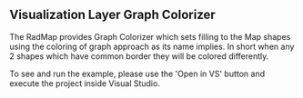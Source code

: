 ## Visualization Layer Graph Colorizer
The RadMap provides Graph Colorizer which sets filling to the Map shapes using the coloring of graph approach as its name implies. In short when any 2 shapes which have common border they will be colored differently.

To see and run the example, please use the 'Open in VS' button and execute the project inside Visual Studio.

[//]: <keywords:ColorMeasureScale, GraphColoriser, ShapeFillCollection, HighlightFillCollection, MapShapeFill, AsyncShapeFileReader>